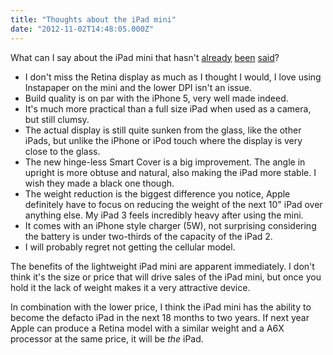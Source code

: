 ```yaml
---
title: "Thoughts about the iPad mini"
date: "2012-11-02T14:48:05.000Z"
---
```


What can I say about the iPad mini that hasn't [already](http://daringfireball.net/2012/10/ipad_mini) [been](http://www.loopinsight.com) [said](http://www.theverge.com/2012/10/30/3576178/apple-ipad-mini-review)?

*   I don't miss the Retina display as much as I thought I would, I love using Instapaper on the mini and the lower DPI isn't an issue.
*   Build quality is on par with the iPhone 5, very well made indeed.
*   It's much more practical than a full size iPad when used as a camera, but still clumsy.
*   The actual display is still quite sunken from the glass, like the other iPads, but unlike the iPhone or iPod touch where the display is very close to the glass.
*   The new hinge-less Smart Cover is a big improvement. The angle in upright is more obtuse and natural, also making the iPad more stable. I wish they made a black one though.
*   The weight reduction is the biggest difference you notice, Apple definitely have to focus on reducing the weight of the next 10" iPad over anything else. My iPad 3 feels incredibly heavy after using the mini.
*   It comes with an iPhone style charger (5W), not surprising considering the battery is under two-thirds of the capacity of the iPad 2.
*   I will probably regret not getting the cellular model.

The benefits of the lightweight iPad mini are apparent immediately. I don't think it's the size or price that will drive sales of the iPad mini, but once you hold it the lack of weight makes it a very attractive device.

In combination with the lower price, I think the iPad mini has the ability to become the defacto iPad in the next 18 months to two years. If next year Apple can produce a Retina model with a similar weight and a A6X processor at the same price, it will be _the_ iPad.